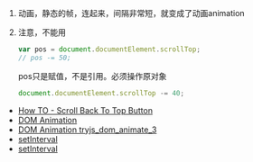 1.	动画，静态的帧，连起来，间隔非常短，就变成了动画animation

2.	注意，不能用

	```javascript
	var pos = document.documentElement.scrollTop;
	// pos -= 50;
	```
	
	pos只是赋值，不是引用。必须操作原对象
	
	```javascript
	document.documentElement.scrollTop -= 40;
	```
	
*	[How TO - Scroll Back To Top Button](https://www.w3schools.com/howto/howto_js_scroll_to_top.asp)
*	[DOM Animation](https://www.w3schools.com/js/js_htmldom_animate.asp)
*	[DOM Animation tryjs_dom_animate_3](https://www.w3schools.com/js/tryit.asp?filename=tryjs_dom_animate_3)
*	[setInterval](https://www.w3schools.com/jsref/met_win_setinterval.asp)
*	[setInterval](http://www.w3school.com.cn/jsref/met_win_setinterval.asp)
